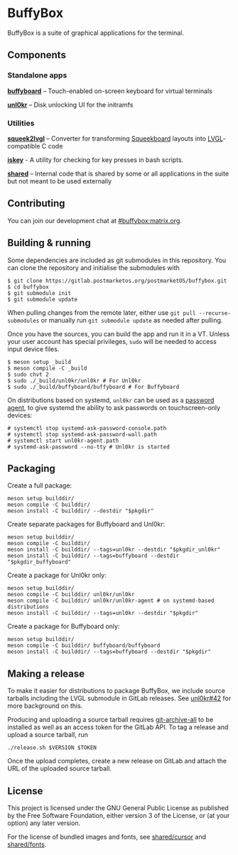 # BuffyBox

BuffyBox is a suite of graphical applications for the terminal.

## Components

### Standalone apps

**[buffyboard]** – Touch-enabled on-screen keyboard for virtual terminals

**[unl0kr]** – Disk unlocking UI for the initramfs

### Utilities

**[squeek2lvgl]** – Converter for transforming [Squeekboard] layouts into [LVGL]-compatible C code

**[iskey]** - A utility for checking for key presses in bash scripts.

**[shared]** – Internal code that is shared by some or all applications in the suite but not meant to be used externally 

## Contributing

You can join our development chat at [#buffybox:matrix.org].

## Building & running

Some dependencies are included as git submodules in this repository. You can clone the repository and initialise the submodules with

```
$ git clone https://gitlab.postmarketos.org/postmarketOS/buffybox.git
$ cd buffybox
$ git submodule init
$ git submodule update
```

When pulling changes from the remote later, either use `git pull --recurse-submodules` or manually run `git submodule update` as needed after pulling.

Once you have the sources, you can build the app and run it in a VT. Unless your user account has special privileges, `sudo` will be needed to access input device files.

```
$ meson setup _build
$ meson compile -C _build
$ sudo chvt 2
$ sudo ./_build/unl0kr/unl0kr # For Unl0kr
$ sudo ./_build/buffyboard/buffyboard # For Buffyboard
```

On distributions based on systemd, `unl0kr` can be used as a [password agent](https://systemd.io/PASSWORD_AGENTS/), to give systemd the ability to ask passwords on touchscreen-only devices:

```
# systemctl stop systemd-ask-password-console.path
# systemctl stop systemd-ask-password-wall.path
# systemctl start unl0kr-agent.path
# systemd-ask-password --no-tty # Unl0kr is started
```

## Packaging

Create a full package:
```
meson setup builddir/
meson compile -C builddir/
meson install -C builddir/ --destdir "$pkgdir"
```

Create separate packages for Buffyboard and Unl0kr:
```
meson setup builddir/
meson compile -C builddir/
meson install -C builddir/ --tags=unl0kr --destdir "$pkgdir_unl0kr"
meson install -C builddir/ --tags=buffyboard --destdir "$pkgdir_buffyboard"
```

Create a package for Unl0kr only:
```
meson setup builddir/
meson compile -C builddir/ unl0kr/unl0kr
meson compile -C builddir/ unl0kr/unl0kr-agent # on systemd-based distributions
meson install -C builddir/ --tags=unl0kr --destdir "$pkgdir"
```

Create a package for Buffyboard only:
```
meson setup builddir/
meson compile -C builddir/ buffyboard/buffyboard
meson install -C builddir/ --tags=buffyboard --destdir "$pkgdir"
```

## Making a release

To make it easier for distributions to package BuffyBox, we include source tarballs including the LVGL submodule in GitLab releases. See [unl0kr#42] for more background on this.

Producing and uploading a source tarball requires [git-archive-all] to be installed as well as an access token for the GitLab API. To tag a release and upload a source tarball, run

```
./release.sh $VERSION $TOKEN
```

Once the upload completes, create a new release on GitLab and attach the URL of the uploaded source tarball.

## License

This project is licensed under the GNU General Public License as published by the Free Software Foundation, either version 3 of the License, or (at your option) any later version.

For the license of bundled images and fonts, see [shared/cursor] and [shared/fonts].

[#buffybox:matrix.org]: https://matrix.to/#/#buffybox:matrix.org
[buffyboard]: ./buffyboard
[git-archive-all]: https://github.com/Kentzo/git-archive-all
[LVGL]: https://github.com/lvgl/lvgl
[shared]: ./shared
[squeek2lvgl]: ./squeek2lvgl
[iskey]: ./iskey
[Squeekboard]: https://gitlab.gnome.org/World/Phosh/squeekboard
[shared/cursor]: ./shared/cursor
[shared/fonts]: ./shared/fonts
[unl0kr]: ./unl0kr
[unl0kr#42]: https://gitlab.com/cherrypicker/unl0kr/-/issues/42
